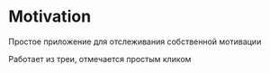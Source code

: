 # Motivation
Простое приложение для отслеживания собственной мотивации

Работает из треи, отмечается простым кликом
